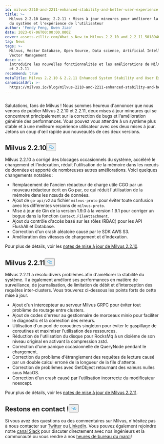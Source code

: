 ```yaml
---
id: milvus-2210-and-2211-enhanced-stability-and-better-user-experience.md
title: >-
  Milvus 2.2.10 &amp; 2.2.11 : Mises à jour mineures pour améliorer la stabilité
  du système et l'expérience de l'utilisateur
author: 'Fendy Feng, Owen Jiao'
date: 2023-07-06T00:00:00.000Z
cover: assets.zilliz.com/What_s_New_in_Milvus_2_2_10_and_2_2_11_5018946465.png
tag: News
tags: >-
  Milvus, Vector Database, Open Source, Data science, Artificial Intelligence,
  Vector Management
desc: >-
  introduire les nouvelles fonctionnalités et les améliorations de Milvus 2.2.10
  et 2.2.11
recommend: true
metaTitle: Milvus 2.2.10 & 2.2.11 Enhanced System Stability and User Experience
canonicalUrl: >-
  https://milvus.io/blog/milvus-2210-and-2211-enhanced-stability-and-better-user-experience.md
---
```

<p>
  <span class="img-wrapper">
    <img translate="no" src="https://assets.zilliz.com/What_s_New_in_Milvus_2_2_10_and_2_2_11_5018946465.png" alt="" class="doc-image" id="" />
    <span></span>
  </span>
</p>
<p>Salutations, fans de Milvus ! Nous sommes heureux d'annoncer que nous venons de publier Milvus 2.2.10 et 2.2.11, deux mises à jour mineures qui se concentrent principalement sur la correction de bugs et l'amélioration générale des performances. Vous pouvez vous attendre à un système plus stable et à une meilleure expérience utilisateur avec ces deux mises à jour. Jetons un coup d'œil rapide aux nouveautés de ces deux versions.</p>
<h2 id="Milvus-2210" class="common-anchor-header">Milvus 2.2.10<button data-href="#Milvus-2210" class="anchor-icon" translate="no">
      <svg translate="no"
        aria-hidden="true"
        focusable="false"
        height="20"
        version="1.1"
        viewBox="0 0 16 16"
        width="16"
      >
        <path
          fill="#0092E4"
          fill-rule="evenodd"
          d="M4 9h1v1H4c-1.5 0-3-1.69-3-3.5S2.55 3 4 3h4c1.45 0 3 1.69 3 3.5 0 1.41-.91 2.72-2 3.25V8.59c.58-.45 1-1.27 1-2.09C10 5.22 8.98 4 8 4H4c-.98 0-2 1.22-2 2.5S3 9 4 9zm9-3h-1v1h1c1 0 2 1.22 2 2.5S13.98 12 13 12H9c-.98 0-2-1.22-2-2.5 0-.83.42-1.64 1-2.09V6.25c-1.09.53-2 1.84-2 3.25C6 11.31 7.55 13 9 13h4c1.45 0 3-1.69 3-3.5S14.5 6 13 6z"
        ></path>
      </svg>
    </button></h2><p>Milvus 2.2.10 a corrigé des blocages occasionnels du système, accéléré le chargement et l'indexation, réduit l'utilisation de la mémoire dans les nœuds de données et apporté de nombreuses autres améliorations. Voici quelques changements notables :</p>
<ul>
<li>Remplacement de l'ancien rédacteur de charge utile CGO par un nouveau rédacteur écrit en Go pur, ce qui réduit l'utilisation de la mémoire dans les nœuds de données.</li>
<li>Ajout de <code translate="no">go-api/v2</code> au fichier <code translate="no">milvus-proto</code> pour éviter toute confusion avec les différentes versions de <code translate="no">milvus-proto</code>.</li>
<li>Mise à jour de Gin de la version 1.9.0 à la version 1.9.1 pour corriger un bogue dans la fonction <code translate="no">Context.FileAttachment</code>.</li>
<li>Ajout du contrôle d'accès basé sur les rôles (RBAC) pour les API FlushAll et Database.</li>
<li>Correction d'un crash aléatoire causé par le SDK AWS S3.</li>
<li>Amélioration des vitesses de chargement et d'indexation.</li>
</ul>
<p>Pour plus de détails, voir les <a href="https://milvus.io/docs/release_notes.md#2210">notes de mise à jour de Milvus 2.2.10</a>.</p>
<h2 id="Milvus-2211" class="common-anchor-header">Milvus 2.2.11<button data-href="#Milvus-2211" class="anchor-icon" translate="no">
      <svg translate="no"
        aria-hidden="true"
        focusable="false"
        height="20"
        version="1.1"
        viewBox="0 0 16 16"
        width="16"
      >
        <path
          fill="#0092E4"
          fill-rule="evenodd"
          d="M4 9h1v1H4c-1.5 0-3-1.69-3-3.5S2.55 3 4 3h4c1.45 0 3 1.69 3 3.5 0 1.41-.91 2.72-2 3.25V8.59c.58-.45 1-1.27 1-2.09C10 5.22 8.98 4 8 4H4c-.98 0-2 1.22-2 2.5S3 9 4 9zm9-3h-1v1h1c1 0 2 1.22 2 2.5S13.98 12 13 12H9c-.98 0-2-1.22-2-2.5 0-.83.42-1.64 1-2.09V6.25c-1.09.53-2 1.84-2 3.25C6 11.31 7.55 13 9 13h4c1.45 0 3-1.69 3-3.5S14.5 6 13 6z"
        ></path>
      </svg>
    </button></h2><p>Milvus 2.2.11 a résolu divers problèmes afin d'améliorer la stabilité du système. Il a également amélioré ses performances en matière de surveillance, de journalisation, de limitation de débit et d'interception des requêtes inter-clusters. Vous trouverez ci-dessous les points forts de cette mise à jour.</p>
<ul>
<li>Ajout d'un intercepteur au serveur Milvus GRPC pour éviter tout problème de routage entre clusters.</li>
<li>Ajout de codes d'erreur au gestionnaire de morceaux minio pour faciliter le diagnostic et la correction des erreurs.</li>
<li>Utilisation d'un pool de coroutines singleton pour éviter le gaspillage de coroutines et maximiser l'utilisation des ressources.</li>
<li>Réduction de l'utilisation du disque pour RocksMq à un dixième de son niveau original en activant la compression zstd.</li>
<li>Correction d'une panique occasionnelle de QueryNode pendant le chargement.</li>
<li>Correction du problème d'étranglement des requêtes de lecture causé par un double calcul erroné de la longueur de la file d'attente.</li>
<li>Correction de problèmes avec GetObject retournant des valeurs nulles sous MacOS.</li>
<li>Correction d'un crash causé par l'utilisation incorrecte du modificateur noexcept.</li>
</ul>
<p>Pour plus de détails, voir les <a href="https://milvus.io/docs/release_notes.md#2211">notes de mise à jour de Milvus 2.2.11</a>.</p>
<h2 id="Let’s-keep-in-touch" class="common-anchor-header">Restons en contact !<button data-href="#Let’s-keep-in-touch" class="anchor-icon" translate="no">
      <svg translate="no"
        aria-hidden="true"
        focusable="false"
        height="20"
        version="1.1"
        viewBox="0 0 16 16"
        width="16"
      >
        <path
          fill="#0092E4"
          fill-rule="evenodd"
          d="M4 9h1v1H4c-1.5 0-3-1.69-3-3.5S2.55 3 4 3h4c1.45 0 3 1.69 3 3.5 0 1.41-.91 2.72-2 3.25V8.59c.58-.45 1-1.27 1-2.09C10 5.22 8.98 4 8 4H4c-.98 0-2 1.22-2 2.5S3 9 4 9zm9-3h-1v1h1c1 0 2 1.22 2 2.5S13.98 12 13 12H9c-.98 0-2-1.22-2-2.5 0-.83.42-1.64 1-2.09V6.25c-1.09.53-2 1.84-2 3.25C6 11.31 7.55 13 9 13h4c1.45 0 3-1.69 3-3.5S14.5 6 13 6z"
        ></path>
      </svg>
    </button></h2><p>Si vous avez des questions ou des commentaires sur Milvus, n'hésitez pas à nous contacter sur <a href="https://twitter.com/milvusio">Twitter</a> ou <a href="https://www.linkedin.com/company/the-milvus-project">LinkedIn</a>. Vous pouvez également rejoindre notre <a href="https://milvus.io/slack/">canal Slack</a> pour discuter directement avec nos ingénieurs et la communauté ou vous rendre à nos <a href="https://us02web.zoom.us/meeting/register/tZ0pcO6vrzsuEtVAuGTpNdb6lGnsPBzGfQ1T#/registration">heures de bureau du mardi</a>!</p>
